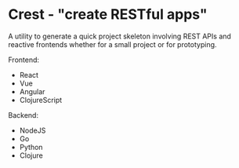 # Crest - "create RESTful apps"

A utility to generate a quick project skeleton involving REST APIs and reactive frontends whether for a small project or for prototyping.

Frontend:
- React
- Vue
- Angular
- ClojureScript

Backend:
- NodeJS
- Go
- Python
- Clojure